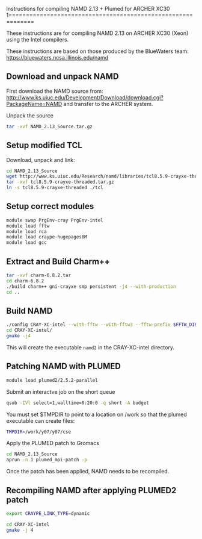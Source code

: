 Instructions for compiling NAMD 2.13 + Plumed for ARCHER XC30
1=============================================================

These instructions are for compiling NAMD 2.13 on ARCHER XC30 (Xeon) using the Intel compilers.

These instructions are based on those produced by the BlueWaters team: https://bluewaters.ncsa.illinois.edu/namd

Download and unpack NAMD
------------------------

First download the NAMD source from: http://www.ks.uiuc.edu/Development/Download/download.cgi?PackageName=NAMD
and transfer to the ARCHER system.

Unpack the source

```bash
tar -xvf NAMD_2.13_Source.tar.gz
```

Setup modified TCL
------------------

Download, unpack and link:

```bash
cd NAMD_2.13_Source
wget http://www.ks.uiuc.edu/Research/namd/libraries/tcl8.5.9-crayxe-threaded.tar.gz
tar -xvf tcl8.5.9-crayxe-threaded.tar.gz
ln -s tcl8.5.9-crayxe-threaded ./tcl
```

Setup correct modules
---------------------

```bash
module swap PrgEnv-cray PrgEnv-intel
module load fftw
module load rca
module load craype-hugepages8M
module load gcc
```

Extract and Build Charm++
--------------------------

```bash
tar -xvf charm-6.8.2.tar
cd charm-6.8.2
./build charm++ gni-crayxe smp persistent -j4 --with-production
cd ..
```


Build NAMD
----------

```bash
./config CRAY-XC-intel --with-fftw --with-fftw3 --fftw-prefix $FFTW_DIR/.. --charm-arch gni-crayxe-persistent-smp
cd CRAY-XC-intel/
gmake -j4
```

This will create the executable `namd2` in the CRAY-XC-intel directory.


Patching NAMD with PLUMED
-------------------------
```bash
module load plumed2/2.5.2-parallel
```
Submit an interactve job on the short queue
```bash
qsub -IVl select=1,walltime=0:20:0 -q short -A budget
```
You must set $TMPDIR to point to a location on /work so that the plumed executable can create files:
```bash
TMPDIR=/work/y07/y07/cse
```
Apply the PLUMED patch to Gromacs

```bash
cd NAMD_2.13_Source
aprun -n 1 plumed_mpi-patch -p
```
Once the patch has been applied, NAMD needs to be recompiled.


Recompiling NAMD after applying PLUMED2 patch
---------------------------------------------
```bash
export CRAYPE_LINK_TYPE=dynamic

cd CRAY-XC-intel
gmake -j 4
```
